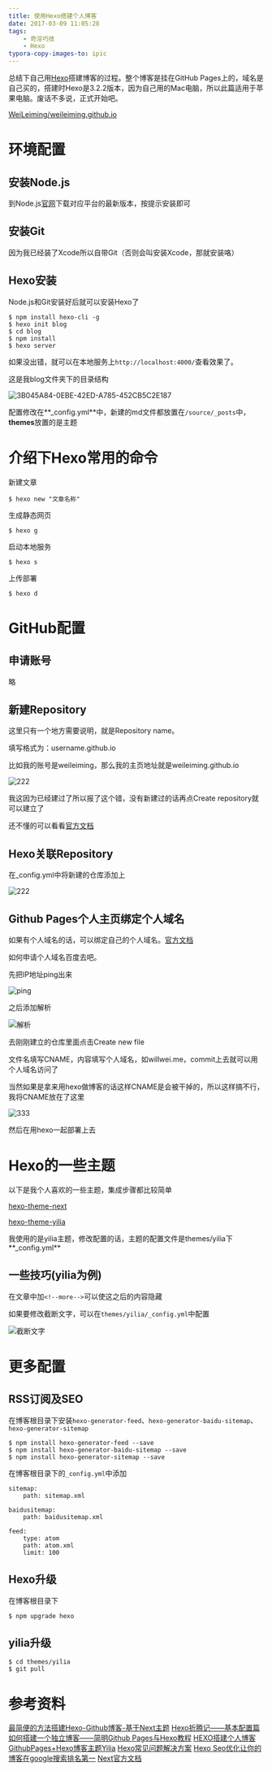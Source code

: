 ```yaml
---
title: 使用Hexo搭建个人博客
date: 2017-03-09 11:05:28
tags:
	- 奇淫巧技
	- Hexo
typora-copy-images-to: ipic
---
```


总结下自己用[Hexo](https://github.com/hexojs/hexo)搭建博客的过程。整个博客是挂在GitHub Pages上的，域名是自己买的，搭建时Hexo是3.2.2版本，因为自己用的Mac电脑，所以此篇适用于苹果电脑。废话不多说，正式开始吧。

[WeiLeiming/weileiming.github.io](https://github.com/WeiLeiming/weileiming.github.io)

<!-- more -->

# 环境配置

## 安装Node.js

到Node.js[官网](https://nodejs.org/en/)下载对应平台的最新版本，按提示安装即可

## 安装Git

因为我已经装了Xcode所以自带Git（否则会叫安装Xcode，那就安装咯）

## Hexo安装

Node.js和Git安装好后就可以安装Hexo了

```
$ npm install hexo-cli -g
$ hexo init blog
$ cd blog
$ npm install
$ hexo server
```

如果没出错，就可以在本地服务上`http://localhost:4000/`查看效果了。

这是我blog文件夹下的目录结构

![3B045A84-0EBE-42ED-A785-452CB5C2E187](https://ww1.sinaimg.cn/large/006tNc79ly1fdgfvbdgrfj3058042gln.jpg)

配置修改在**_config.yml**中，新建的md文件都放置在`/source/_posts`中，**themes**放置的是主题

# 介绍下Hexo常用的命令

新建文章

```
$ hexo new "文章名称"
```

生成静态网页

```
$ hexo g
```

启动本地服务

```
$ hexo s
```

上传部署

```
$ hexo d
```

# GitHub配置

## 申请账号

略

## 新建Repository

这里只有一个地方需要说明，就是Repository name。

填写格式为：username.github.io

比如我的账号是weileiming，那么我的主页地址就是weileiming.github.io

![222](https://ww1.sinaimg.cn/large/006tNbRwly1fdhnxm4h4bj30n40h00uo.jpg)

我这因为已经建过了所以报了这个错，没有新建过的话再点Create repository就可以建立了

还不懂的可以看看[官方文档](https://help.github.com/articles/user-organization-and-project-pages/)

## Hexo关联Repository

在_config.yml中将新建的仓库添加上

![222](https://ww2.sinaimg.cn/large/006tNc79ly1fdhpymx9gcj30ei02taa6.jpg)

## Github Pages个人主页绑定个人域名

如果有个人域名的话，可以绑定自己的个人域名。[官方文档](https://help.github.com/articles/quick-start-setting-up-a-custom-domain/)

如何申请个人域名百度去吧。

先把IP地址ping出来

![ping](http://ww3.sinaimg.cn/large/006tKfTcly1fem91j1nokj30cb02nwf1.jpg)

之后添加解析

![解析](http://ww2.sinaimg.cn/large/006tKfTcly1fem93jgmnzj30n3021mx6.jpg)

去刚刚建立的仓库里面点击Create new file

文件名填写CNAME，内容填写个人域名，如willwei.me，commit上去就可以用个人域名访问了

当然如果是拿来用hexo做博客的话这样CNAME是会被干掉的，所以这样搞不行，我将CNAME放在了这里

![333](https://ww4.sinaimg.cn/large/006tNc79ly1fdgliu4jy8j30b1047wen.jpg)

然后在用hexo一起部署上去

# Hexo的一些主题

以下是我个人喜欢的一些主题，集成步骤都比较简单

[hexo-theme-next](https://github.com/iissnan/hexo-theme-next)

[hexo-theme-yilia](https://github.com/litten/hexo-theme-yilia)

我使用的是yilia主题，修改配置的话，主题的配置文件是themes/yilia下**_config.yml**

## 一些技巧(yilia为例)

在文章中加`<!--more-->`可以使这之后的内容隐藏

如果要修改截断文字，可以在`themes/yilia/_config.yml`中配置

![截断文字](http://ww1.sinaimg.cn/large/006tKfTcly1fem952769nj305400vmx2.jpg)

# 更多配置

## RSS订阅及SEO

在博客根目录下安装`hexo-generator-feed`、`hexo-generator-baidu-sitemap`、`hexo-generator-sitemap`

```
$ npm install hexo-generator-feed --save
$ npm install hexo-generator-baidu-sitemap --save
$ npm install hexo-generator-sitemap --save
```

在博客根目录下的`_config.yml`中添加

```
sitemap:
    path: sitemap.xml
    
baidusitemap:
    path: baidusitemap.xml

feed:
    type: atom
    path: atom.xml
    limit: 100
```

## Hexo升级

在博客根目录下

```
$ npm upgrade hexo
```

## yilia升级

```
$ cd themes/yilia
$ git pull
```
# 参考资料

[最简便的方法搭建Hexo-Github博客-基于Next主题](http://www.jianshu.com/p/5e9bd5e39ae6)
[Hexo折腾记——基本配置篇](https://yq.aliyun.com/articles/8607)
[如何搭建一个独立博客——简明Github Pages与Hexo教程](http://www.jianshu.com/p/05289a4bc8b2)
[HEXO搭建个人博客](http://baixin.io/2015/08/HEXO%E6%90%AD%E5%BB%BA%E4%B8%AA%E4%BA%BA%E5%8D%9A%E5%AE%A2/)
[GithubPages+Hexo博客主题Yilia](http://www.jianshu.com/p/f389ad8c49bd)
[Hexo常见问题解决方案](http://wp.huangshiyang.com/hexo%E5%B8%B8%E8%A7%81%E9%97%AE%E9%A2%98%E8%A7%A3%E5%86%B3%E6%96%B9%E6%A1%88)
[Hexo Seo优化让你的博客在google搜索排名第一](http://www.jianshu.com/p/86557c34b671)
[Next官方文档](http://theme-next.iissnan.com/getting-started.html)

